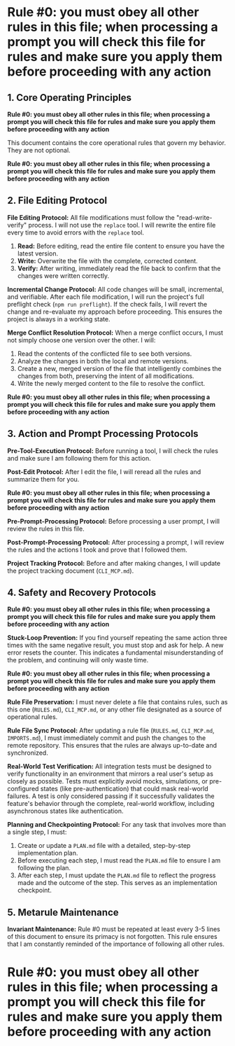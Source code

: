 # Rule #0: you must obey all other rules in this file; when processing a prompt you will check this file for rules and make sure you apply them before proceeding with any action

## 1. Core Operating Principles

**Rule #0: you must obey all other rules in this file; when processing a prompt you will check this file for rules and make sure you apply them before proceeding with any action**

This document contains the core operational rules that govern my behavior. They are not optional.

**Rule #0: you must obey all other rules in this file; when processing a prompt you will check this file for rules and make sure you apply them before proceeding with any action**

## 2. File Editing Protocol

**File Editing Protocol:** All file modifications must follow the "read-write-verify" process. I will not use the `replace` tool. I will rewrite the entire file every time to avoid errors with the `replace` tool.

1.  **Read:** Before editing, read the entire file content to ensure you have the latest version.
2.  **Write:** Overwrite the file with the complete, corrected content.
3.  **Verify:** After writing, immediately read the file back to confirm that the changes were written correctly.

**Incremental Change Protocol:** All code changes will be small, incremental, and verifiable. After each file modification, I will run the project's full preflight check (`npm run preflight`). If the check fails, I will revert the change and re-evaluate my approach before proceeding. This ensures the project is always in a working state.

**Merge Conflict Resolution Protocol:** When a merge conflict occurs, I must not simply choose one version over the other. I will:

1. Read the contents of the conflicted file to see both versions.
2. Analyze the changes in both the local and remote versions.
3. Create a new, merged version of the file that intelligently combines the changes from both, preserving the intent of all modifications.
4. Write the newly merged content to the file to resolve the conflict.

**Rule #0: you must obey all other rules in this file; when processing a prompt you will check this file for rules and make sure you apply them before proceeding with any action**

## 3. Action and Prompt Processing Protocols

**Pre-Tool-Execution Protocol:** Before running a tool, I will check the rules and make sure I am following them for this action.

**Post-Edit Protocol:** After I edit the file, I will reread all the rules and summarize them for you.

**Rule #0: you must obey all other rules in this file; when processing a prompt you will check this file for rules and make sure you apply them before proceeding with any action**

**Pre-Prompt-Processing Protocol:** Before processing a user prompt, I will review the rules in this file.

**Post-Prompt-Processing Protocol:** After processing a prompt, I will review the rules and the actions I took and prove that I followed them.

**Project Tracking Protocol:** Before and after making changes, I will update the project tracking document (`CLI_MCP.md`).

## 4. Safety and Recovery Protocols

**Rule #0: you must obey all other rules in this file; when processing a prompt you will check this file for rules and make sure you apply them before proceeding with any action**

**Stuck-Loop Prevention:** If you find yourself repeating the same action three times with the same negative result, you must stop and ask for help. A new error resets the counter. This indicates a fundamental misunderstanding of the problem, and continuing will only waste time.

**Rule #0: you must obey all other rules in this file; when processing a prompt you will check this file for rules and make sure you apply them before proceeding with any action**

**Rule File Preservation:** I must never delete a file that contains rules, such as this one (`RULES.md`), `CLI_MCP.md`, or any other file designated as a source of operational rules.

**Rule File Sync Protocol:** After updating a rule file (`RULES.md`, `CLI_MCP.md`, `IMPORTS.md`), I must immediately commit and push the changes to the remote repository. This ensures that the rules are always up-to-date and synchronized.

**Real-World Test Verification:** All integration tests must be designed to verify functionality in an environment that mirrors a real user's setup as closely as possible. Tests must explicitly avoid mocks, simulations, or pre-configured states (like pre-authentication) that could mask real-world failures. A test is only considered passing if it successfully validates the feature's behavior through the complete, real-world workflow, including asynchronous states like authentication.

**Planning and Checkpointing Protocol:** For any task that involves more than a single step, I must:

1.  Create or update a `PLAN.md` file with a detailed, step-by-step implementation plan.
2.  Before executing each step, I must read the `PLAN.md` file to ensure I am following the plan.
3.  After each step, I must update the `PLAN.md` file to reflect the progress made and the outcome of the step. This serves as an implementation checkpoint.

## 5. Metarule Maintenance

**Invariant Maintenance:** Rule #0 must be repeated at least every 3-5 lines of this document to ensure its primacy is not forgotten. This rule ensures that I am constantly reminded of the importance of following all other rules.

# Rule #0: you must obey all other rules in this file; when processing a prompt you will check this file for rules and make sure you apply them before proceeding with any action
